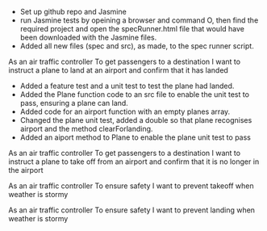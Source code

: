 - Set up github repo and Jasmine
- run Jasmine tests by opeining a browser and command O, 
then find the required project and open the specRunner.html file that would have been downloaded with the Jasmine files.
- Added all new files (spec and src), as made, to the spec runner script.

As an air traffic controller
To get passengers to a destination
I want to instruct a plane to land at
an airport and confirm that it has landed

- Added a feature test and a unit test to test the plane had landed.
- Added the Plane function code to an src file to enable the unit test to pass, ensuring a plane can land.
- Added code for an airport function with an empty planes array.
- Changed the plane unit test, added a double so that plane recognises airport and the method clearForlanding.
- Added an aiport method to Plane to enable the plane unit test to pass


As an air traffic controller
To get passengers to a destination
I want to instruct a plane to take off from
an airport and confirm that it is no longer in the airport

As an air traffic controller
To ensure safety
I want to prevent takeoff when weather is stormy

As an air traffic controller
To ensure safety
I want to prevent landing when weather is stormy
